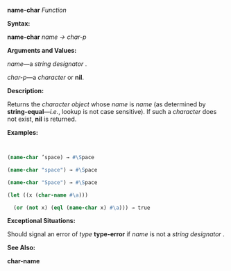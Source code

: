 **name-char** *Function* 



**Syntax:** 



**name-char** *name → char-p* 



**Arguments and Values:** 



*name*—a *string designator* . 



*char-p*—a *character* or **nil**. 



**Description:** 



Returns the *character object* whose *name* is *name* (as determined by **string-equal**—*i.e.*, lookup is not case sensitive). If such a *character* does not exist, **nil** is returned. 



**Examples:**
```lisp


(name-char ’space) → #\Space 

(name-char "space") → #\Space 

(name-char "Space") → #\Space 

(let ((x (char-name #\a))) 

  (or (not x) (eql (name-char x) #\a))) → true 


```
**Exceptional Situations:** 



Should signal an error of *type* **type-error** if *name* is not a *string designator* . 



**See Also:** 



**char-name** 







 



 





